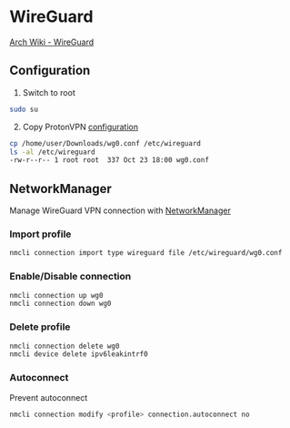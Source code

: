 # WireGuard

[Arch Wiki - WireGuard](https://wiki.archlinux.org/title/WireGuard)

<!-- Configuration {{{ -->
## Configuration

1. Switch to root

```sh
sudo su
```

2. Copy ProtonVPN [configuration](https://account.proton.me/u/0/vpn/WireGuard)

```sh
cp /home/user/Downloads/wg0.conf /etc/wireguard
ls -al /etc/wireguard
-rw-r--r-- 1 root root  337 Oct 23 18:00 wg0.conf
```
<!-- }}} -->

<!-- NetworkManager {{{ -->
## NetworkManager

Manage WireGuard VPN connection with [NetworkManager](https://wiki.archlinux.org/title/NetworkManager#Usage)

### Import profile

```sh
nmcli connection import type wireguard file /etc/wireguard/wg0.conf
```

### Enable/Disable connection

```sh
nmcli connection up wg0
nmcli connection down wg0
```

### Delete profile

```sh
nmcli connection delete wg0
nmcli device delete ipv6leakintrf0
```

### Autoconnect

Prevent autoconnect
```sh
nmcli connection modify <profile> connection.autoconnect no
```
<!-- }}} -->
